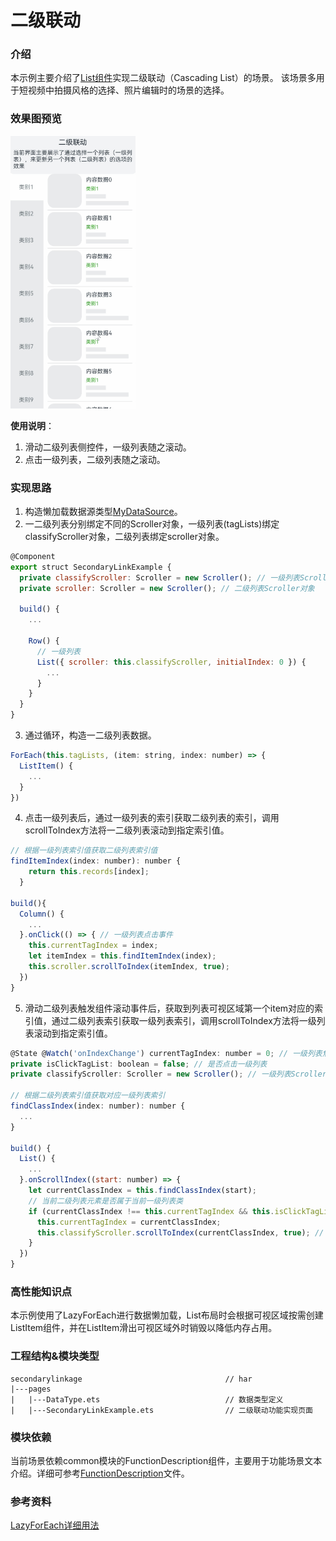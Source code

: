 # 二级联动

### 介绍

本示例主要介绍了[List组件](https://developer.huawei.com/consumer/cn/doc/harmonyos-references/ts-container-list-0000001774121286)实现二级联动（Cascading List）的场景。 该场景多用于短视频中拍摄风格的选择、照片编辑时的场景的选择。

### 效果图预览

<img src="../../product/entry/src/main/resources/base/media/secondary_linkage.gif" width="200">

**使用说明**：

1. 滑动二级列表侧控件，一级列表随之滚动。
2. 点击一级列表，二级列表随之滚动。

### 实现思路
1. 构造懒加载数据源类型[MyDataSource](./src/main/ets/pages/DataType.ets)。
2. 一二级列表分别绑定不同的Scroller对象，一级列表(tagLists)绑定classifyScroller对象，二级列表绑定scroller对象。
```javascript
@Component
export struct SecondaryLinkExample {
  private classifyScroller: Scroller = new Scroller(); // 一级列表Scroller对象
  private scroller: Scroller = new Scroller(); // 二级列表Scroller对象

  build() {
    ...
    
    Row() {
      // 一级列表
      List({ scroller: this.classifyScroller, initialIndex: 0 }) {
        ...
      }
    }
  }
}
```
3. 通过循环，构造一二级列表数据。
```javascript
ForEach(this.tagLists, (item: string, index: number) => {
  ListItem() {
    ...
  }
})
```
4. 点击一级列表后，通过一级列表的索引获取二级列表的索引，调用scrollToIndex方法将一二级列表滚动到指定索引值。
```javascript
// 根据一级列表索引值获取二级列表索引值
findItemIndex(index: number): number {
    return this.records[index];
  }

build(){
  Column() {
    ...
  }.onClick(() => {	// 一级列表点击事件
    this.currentTagIndex = index;
    let itemIndex = this.findItemIndex(index);
    this.scroller.scrollToIndex(itemIndex, true);
  })
}
```
5. 滑动二级列表触发组件滚动事件后，获取到列表可视区域第一个item对应的索引值，通过二级列表索引获取一级列表索引，调用scrollToIndex方法将一级列表滚动到指定索引值。
```javascript
@State @Watch('onIndexChange') currentTagIndex: number = 0; // 一级列表焦点索引值
private isClickTagList: boolean = false; // 是否点击一级列表
private classifyScroller: Scroller = new Scroller(); // 一级列表Scroller对象

// 根据二级列表索引值获取对应一级列表索引
findClassIndex(index: number): number {
  ...
}

build() {
  List() {
    ...
  }.onScrollIndex((start: number) => {
    let currentClassIndex = this.findClassIndex(start);
    // 当前二级列表元素是否属于当前一级列表类
    if (currentClassIndex !== this.currentTagIndex && this.isClickTagList !== true) {
      this.currentTagIndex = currentClassIndex;
      this.classifyScroller.scrollToIndex(currentClassIndex, true); // 滚动到指定位置
    }
  })
}
```
### 高性能知识点

本示例使用了LazyForEach进行数据懒加载，List布局时会根据可视区域按需创建ListItem组件，并在ListItem滑出可视区域外时销毁以降低内存占用。

### 工程结构&模块类型

   ```
   secondarylinkage                                // har
   |---pages
   |   |---DataType.ets                            // 数据类型定义 
   |   |---SecondaryLinkExample.ets                // 二级联动功能实现页面 
   ```

### 模块依赖
当前场景依赖common模块的FunctionDescription组件，主要用于功能场景文本介绍。详细可参考[FunctionDescription](../../common/utils/src/main/ets/component/FunctionDescription.ets)文件。

### 参考资料

[LazyForEach详细用法](https://developer.huawei.com/consumer/cn/doc/harmonyos-guides/arkts-rendering-control-lazyforeach-0000001820879609)